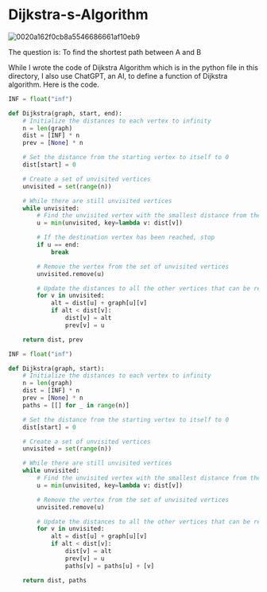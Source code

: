 # Dijkstra-s-Algorithm

![0020a162f0cb8a5546686661af10eb9](https://user-images.githubusercontent.com/67407370/180425713-84b35754-be36-4ad4-8ac5-8f6f772db61b.png)

The question is: To find the shortest path between A and B

While I wrote the code of Dijkstra Algorithm which is in the python file in this directory, I also use ChatGPT, an AI, to define a function of Dijkstra algorithm. Here is the code. 

```python
INF = float("inf")

def Dijkstra(graph, start, end):
    # Initialize the distances to each vertex to infinity
    n = len(graph)
    dist = [INF] * n
    prev = [None] * n

    # Set the distance from the starting vertex to itself to 0
    dist[start] = 0

    # Create a set of unvisited vertices
    unvisited = set(range(n))

    # While there are still unvisited vertices
    while unvisited:
        # Find the unvisited vertex with the smallest distance from the starting vertex
        u = min(unvisited, key=lambda v: dist[v])

        # If the destination vertex has been reached, stop
        if u == end:
            break

        # Remove the vertex from the set of unvisited vertices
        unvisited.remove(u)

        # Update the distances to all the other vertices that can be reached from u
        for v in unvisited:
            alt = dist[u] + graph[u][v]
            if alt < dist[v]:
                dist[v] = alt
                prev[v] = u

    return dist, prev
```
```python
INF = float("inf")

def Dijkstra(graph, start):
    # Initialize the distances to each vertex to infinity
    n = len(graph)
    dist = [INF] * n
    prev = [None] * n
    paths = [[] for _ in range(n)]

    # Set the distance from the starting vertex to itself to 0
    dist[start] = 0

    # Create a set of unvisited vertices
    unvisited = set(range(n))

    # While there are still unvisited vertices
    while unvisited:
        # Find the unvisited vertex with the smallest distance from the starting vertex
        u = min(unvisited, key=lambda v: dist[v])

        # Remove the vertex from the set of unvisited vertices
        unvisited.remove(u)

        # Update the distances to all the other vertices that can be reached from u
        for v in unvisited:
            alt = dist[u] + graph[u][v]
            if alt < dist[v]:
                dist[v] = alt
                prev[v] = u
                paths[v] = paths[u] + [v]

    return dist, paths
```
